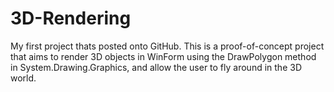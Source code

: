 # 3D-Rendering

My first project thats posted onto GitHub.
This is a proof-of-concept project that aims to render 3D objects in WinForm using the DrawPolygon method in System.Drawing.Graphics, and allow the user to fly around in the 3D world.
